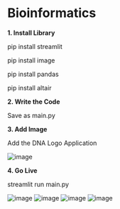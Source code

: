 # Bioinformatics

**1. Install Library**

pip install streamlit

pip install image

pip install pandas

pip install altair


**2. Write the Code**

Save as main.py


**3. Add Image**

Add the DNA Logo Application

![image](https://user-images.githubusercontent.com/68965506/229063847-ad285dae-b8ae-4bb3-8805-3221ba14ea35.png)


**4. Go Live**

streamlit run main.py

![image](https://user-images.githubusercontent.com/68965506/229063984-7efc602e-5d15-4500-ab88-93e3fa7138a3.png)
![image](https://user-images.githubusercontent.com/68965506/229064066-62d51b6f-0a67-42cf-9fc1-741915186832.png)
![image](https://user-images.githubusercontent.com/68965506/229064228-6c57cf19-63e8-4b7b-9ffc-5c17add19438.png)
![image](https://user-images.githubusercontent.com/68965506/229064404-d56e64db-e5b2-4833-a452-324a125c50b4.png)
